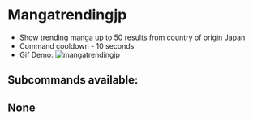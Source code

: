 # Mangatrendingjp 
- Show trending manga up to 50 results from country of origin Japan
- Command cooldown - 10 seconds
- Gif Demo: ![mangatrendingjp](https://i.imgur.com/JalbL1c.gif)

## Subcommands available:

## None